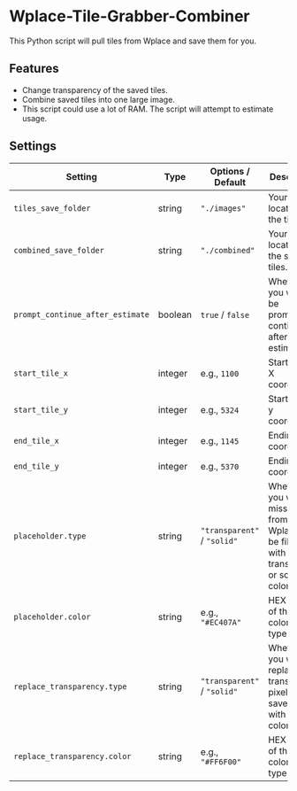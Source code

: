 # Wplace-Tile-Grabber-Combiner

This Python script will pull tiles from Wplace and save them for you.

## Features
- Change transparency of the saved tiles.
- Combine saved tiles into one large image.
- This script could use a lot of RAM. The script will attempt to estimate usage.

## Settings

| Setting                          | Type    | Options / Default           | Description                                                                                |
| -------------------------------- | ------- | --------------------------- | ------------------------------------------------------------------------------------------ |
| `tiles_save_folder`              | string  | `"./images"`                | Your save location for the tiles.                                                          |
| `combined_save_folder`           | string  | `"./combined"`              | Your save location for the stitched tiles.                                                 |
| `prompt_continue_after_estimate` | boolean | `true` / `false`            | Whether you want to be prompted to continue after RAM estimate.                            |
| `start_tile_x`                   | integer | e.g., `1100`                 | Starting tile X coordinate.                                                               |
| `start_tile_y`                   | integer | e.g., `5324`                 | Starting tile y coordinate.                                                               |
| `end_tile_x`                     | integer | e.g., `1145`                 | Ending tile x coordinate.                                                                 |
| `end_tile_y`                     | integer | e.g., `5370`                 | Ending tile y coordinate.                                                                 |
| `placeholder.type`               | string  | `"transparent"` / `"solid"` | Whether you want missing tiles from Wplace to be filled with a transparent or solid color. |
| `placeholder.color`              | string  | e.g., `"#EC407A"`           | HEX value of the solid color (if type=`solid`).                                            |
| `replace_transparency.type`      | string  | `"transparent"` / `"solid"` | Whether you want to replace all transparent pixels of all saved tiles with a solid color.  |
| `replace_transparency.color`     | string  | e.g., `"#FF6F00"`           | HEX value of the solid color (if type=`solid`).                                            |
